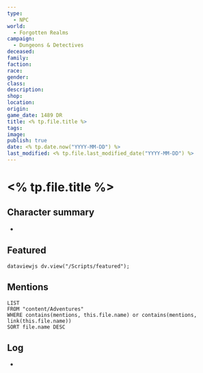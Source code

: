 ```yaml
---
type:
  - NPC
world:
  - Forgotten Realms
campaign:
  - Dungeons & Detectives
deceased: 
family: 
faction: 
race: 
gender: 
class: 
description: 
shop: 
location: 
origin: 
game_date: 1489 DR
title: <% tp.file.title %>
tags: 
image: 
publish: true
date: <% tp.date.now("YYYY-MM-DD") %>
last_modified: <% tp.file.last_modified_date("YYYY-MM-DD") %>
---
```

# <% tp.file.title %>

## Character summary
* 

## Featured
```dataviewjs dv.view("/Scripts/featured"); ```
## Mentions
```dataview
LIST
FROM "content/Adventures"
WHERE contains(mentions, this.file.name) or contains(mentions, link(this.file.name))
SORT file.name DESC
```

## Log
* 
